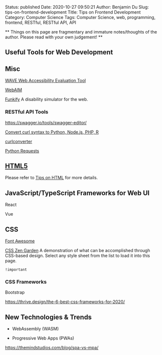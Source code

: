 Status: published
Date: 2020-10-27 09:50:21
Author: Benjamin Du
Slug: tips-on-frontend-development
Title: Tips on Frontend Development
Category: Computer Science
Tags: Computer Science, web, programming, frontend, RESTful, RESTful API, API

**
Things on this page are fragmentary and immature notes/thoughts of the author.
Please read with your own judgement!
**

## Useful Tools for Web Development

## Misc

[WAVE Web Accessibility Evaluation Tool](https://wave.webaim.org/)

[WebAIM](https://webaim.org/)

[Funkify](https://www.funkify.org/?v=f003c44deab6)
A disability simulator for the web.

### RESTful API Tools

https://swagger.io/tools/swagger-editor/

[Convert curl syntax to Python, Node.js, PHP, R](https://curl.trillworks.com/)

[curlconverter](https://github.com/NickCarneiro/curlconverter/)

[Python Requests](http://docs.python-requests.org/en/master/#)

## [HTML5](http://www.legendu.net/misc/blog/tips-on-html)

Please refer to
[Tips on HTML](http://www.legendu.net/misc/blog/tips-on-html)
for more details.

## JavaScript/TypeScript Frameworks for Web UI

React

Vue

## CSS

[Font Awesome](https://fontawesome.com/)


[CSS Zen Garden](http://www.csszengarden.com/)
A demonstration of what can be accomplished through CSS-based design. Select any style sheet from the list to load it into this page.

`!important`

### CSS Frameworks

Bootstrap

https://thrive.design/the-6-best-css-frameworks-for-2020/


## New Technologies & Trends 

- WebAssembly (WASM)

- Progressive Web Apps (PWAs)

https://themindstudios.com/blog/spa-vs-mpa/
